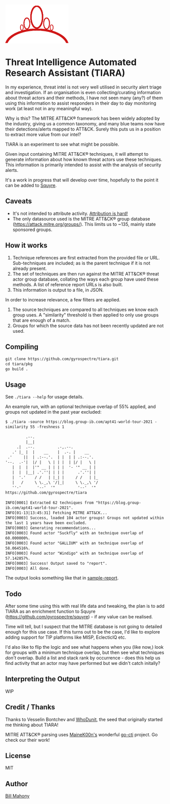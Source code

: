 
<img src="tiara-logo.png" width="200" align="bottom" />

# Threat Intelligence Automated Research Assistant (TIARA)

In my experience, threat intel is not very well utilised in security alert triage and investigation. If an organisation is even collecting/curating information about threat actors and their methods, I have not seen many (any?) of them using this information to assist responders in their day to day monitoring work (at least not in any meaningful way).

Why is this? The MITRE ATT&CK® framework has been widely adopted by the industry, giving us a common taxonomy, and many blue teams now have their detections/alerts mapped to ATT&CK. Surely this puts us in a position to extract more value from our intel?

TIARA is an experiment to see what might be possible.

Given input containing MITRE ATT&CK® techniques, it will attempt to generate information about how known threat actors use these techniques. This information is primarily intended to assist with the analysis of security alerts.

It's a work in progress that will develop over time, hopefully to the point it can be added to [Squyre](https://github.com/gyrospectre/squyre). 

## Caveats
 - It's not intended to attribute activity. [Attribution is hard!](https://www.spgedwards.com/2014/11/whodunnit-apt-attribution-is-hard.html)
 - The only datasource used is the MITRE ATT&CK® group database (https://attack.mitre.org/groups/). This limits us to ~135, mainly state sponsored groups.

## How it works

1. Technique references are first extracted from the provided file or URL. Sub-techniques are included; as is the parent technique if it is not already present.
2. The set of techniques are then run against the MITRE ATT&CK® threat actor group database, collating the ways each group have used these methods. A list of reference report URLs is also built.
3. This information is output to a file, in JSON.

In order to increase relevance, a few filters are applied.
1. The source techniques are compared to all techniques we know each group uses. A "similarity" threshold is then applied to only use groups that are enough of a match.
2. Groups for which the source data has not been recently updated are not used.

## Compiling
```
git clone https://github.com/gyrospectre/tiara.git
cd tiara/pkg
go build .
```

## Usage
See `./tiara --help` for usage details.

An example run, with an optional technique overlap of 55% applied, and groups not updated in the past year excluded:

```
$ ./tiara -source https://blog.group-ib.com/apt41-world-tour-2021 -similarity 55 -freshness 1
                                         
         .--.                             
         |__|                             
     .|  .--.          .-,.--.            
   .' |_ |  |    __    |  .-. |    __     
 .'     ||  | .:--.'.  | |  | | .:--.'.   
'--.  .-'|  |/ |   \ | | |  | |/ |   \ |  
   |  |  |  |'" __ | | | |  '- '" __ | |  
   |  |  |__| .'.''| | | |      .'.''| |  
   |  '.'    / /   | |_| |     / /   | |_ 
   |   /     \ \._,\ '/|_|     \ \._,\ '/ 
   ''-'       '--'  '"          '--'  '"   https://github.com/gyrospectre/tiara

INFO[0001] Extracted 62 techniques from "https://blog.group-ib.com/apt41-world-tour-2021". 
INFO[01-13|13:45:31] Fetching MITRE ATT&CK... 
INFO[0003] Success, loaded 104 actor groups! Groups not updated within the last 1 years have been excluded. 
INFO[0003] Generating recommendations...                
INFO[0003] Found actor "Suckfly" with an technique overlap of 60.000000%. 
INFO[0003] Found actor "GALLIUM" with an technique overlap of 58.064516%. 
INFO[0003] Found actor "Windigo" with an technique overlap of 57.142857%. 
INFO[0003] Success! Output saved to "report".           
INFO[0003] All done.
```
The output looks something like that in [sample-report](https://github.com/gyrospectre/tiara/blob/main/sample-report).

## Todo

After some time using this with real life data and tweaking, the plan is to add TIARA as an enrichment function to Squyre (https://github.com/gyrospectre/squyre) - if any value can be realised.

Time will tell, but I suspect that the MITRE database is not going to detailed enough for this use case. If this turns out to be the case, I'd like to explore adding support for TIP platforms like MISP, EclecticIQ etc.

I'd also like to flip the logic and see what happens when you (like now,) look for groups with a minimum technique overlap, but then see what techniques *don't* overlap. Build a list and stack rank by occurrence - does this help us find activity that an actor may have performed but we didn't catch initally?

## Interpreting the Output
WIP

## Credit / Thanks
Thanks to Vesselin Bontchev and [WhoDunit](https://gitlab.com/bontchev/whodunit), the seed that originally started me thinking about TIARA!

MITRE ATT&CK® parsing uses [MaineK00n's](https://twitter.com/MaineK00n) wonderful [go-cti](https://github.com/vulsio/go-cti) project. Go check our their work!

## License
MIT

## Author
[Bill Mahony](https://www.linkedin.com/in/bill-mahony-7651866/)
